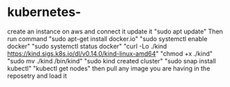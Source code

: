 # kubernetes-
create an instance on aws and connect it 
update it "sudo apt update"
Then run command "sudo apt-get install docker.io"
"sudo systemctl enable docker"
"sudo systemctl status docker"
"curl -Lo ./kind https://kind.sigs.k8s.io/dl/v0.14.0/kind-linux-amd64"
"chmod +x ./kind"
"sudo mv ./kind /bin/kind"
"sudo kind created cluster"
"sudo snap install kubectl"
"kubectl get nodes"
then pull any image you are having in the reposetry and load it 

